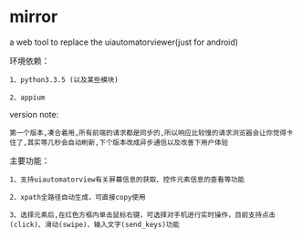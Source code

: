 # mirror
a web tool to replace the uiautomatorviewer(just for android)

环境依赖：
	
	1、python3.3.5 (以及某些模块)

	2、appium

version note:

	第一个版本,凑合着用,所有前端的请求都是同步的,所以响应比较慢的请求浏览器会让你觉得卡住了,其实等几秒会自动刷新,下个版本改成异步通信以及改善下用户体验


主要功能：

	1、支持uiautomatorview有关屏幕信息的获取、控件元素信息的查看等功能

	2、xpath全路径自动生成，可直接copy使用

	3、选择元素后,在红色方框内单击鼠标右键，可选择对手机进行实时操作，目前支持点击(click)、滑动(swipe)、输入文字(send_keys)功能